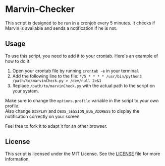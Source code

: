 # Marvin-Checker

This script is designed to be run in a cronjob every 5 minutes. It checks if Marvin is available and sends a notification if he is not.

## Usage

To use this script, you need to add it to your crontab. Here's an example of how to do it:

1. Open your crontab file by running `crontab -e` in your terminal.
2. Add the following line to the file: `*/5 * * * * /usr/bin/python3 /path/to/marvinCheck.py > /dev/null 2>&1`
3. Replace `/path/to/marvinCheck.py` with the actual path to the script on your system.

Make sure to change the `options.profile` variable in the script to your own profile.  
Also change `DISPLAY` and `DBUS_SESSION_BUS_ADDRESS` to display the notification correctly on your screen

Feel free to fork it to adapt it for an other browser.
## License

This script is licensed under the MIT License. See the [LICENSE](LICENSE) file for more information.


